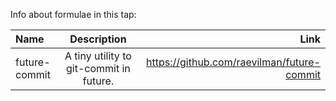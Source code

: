 Info about formulae in this tap: 

| Name | Description | Link
| :---     |   :---: | ---:
| future-commit | A tiny utility to git-commit in future. | https://github.com/raevilman/future-commit